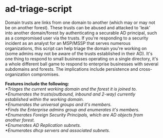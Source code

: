 # ad-triage-script
Domain trusts are links from one domain to another (which may or may not be on another forest). These trusts can be abused and attacked to 'leak' into another domain/forest by authenticating a securable AD principal, such as a compromised user via the trusts. If you're responding to a security incident as an analyst for an MSP/MSSP that serves numerous organizations, this script can help triage the domain you're working on (some admins may not be aware of the trusts established in their AD). It's one thing to respond to small businesses operating on a single directory, it's a whole different ball game to respond to enterprise businesses with several subdomains and forests. The implications include persistence and cross-organization compromises.


**Features include the following:**<br />
_*Triages the current working domain and the forest it is joined to.<br />
*Enumerates the trusts(outbound, inbound and 2-way) currently established within the working domain.<br />
*Enumerates the universal groups and it's members.<br />
*Finds the Enterprise admins group and enumerates it's members.<br />
*Enumerates Foreign Security Principals, which are AD objects from another forest.<br />
*Enumerates AD Replication subnets.<br />
*Enumerates dhcp servers and associated subnets._

